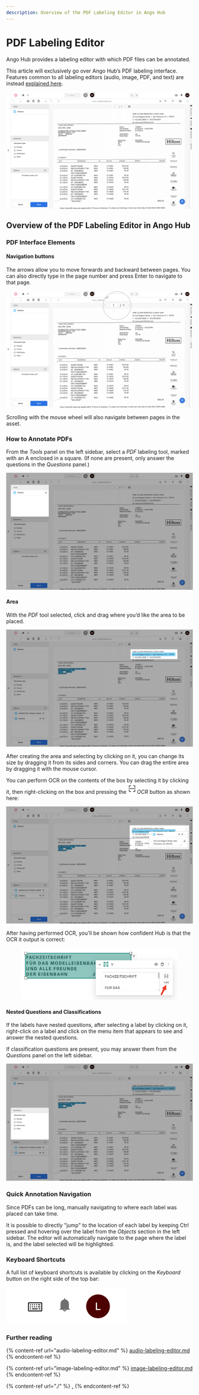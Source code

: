 ```yaml
---
description: Overview of the PDF Labeling Editor in Ango Hub
---
```


# PDF Labeling Editor

Ango Hub provides a labeling editor with which PDF files can be annotated.

This article will exclusively go over Ango Hub’s PDF labeling interface. Features common to all labeling editors (audio, image, PDF, and text) are instead [explained here](./).

![](<../../.gitbook/assets/image (163).png>)

## Overview of the PDF Labeling Editor in Ango Hub <a href="#pdf-interface-elements" id="pdf-interface-elements"></a>

### PDF Interface Elements <a href="#pdf-interface-elements" id="pdf-interface-elements"></a>

#### Navigation buttons <a href="#navigation-buttons" id="navigation-buttons"></a>

The arrows allow you to move forwards and backward between pages. You can also directly type in the page number and press Enter to navigate to that page.

![](<../../.gitbook/assets/image (225).png>)

Scrolling with the mouse wheel will also navigate between pages in the asset.

### How to Annotate PDFs <a href="#how-to-annotate-pdfs" id="how-to-annotate-pdfs"></a>

From the _Tools_ panel on the left sidebar, select a _PDF_ labeling tool, marked with an A enclosed in a square. (If none are present, only answer the questions in the _Questions_ panel.)

![](<../../.gitbook/assets/image (160).png>)

#### Area <a href="#bounding-box" id="bounding-box"></a>

With the _PDF_ tool selected, click and drag where you’d like the area to be placed.

![](<../../.gitbook/assets/image (284).png>)

After creating the area and selecting by clicking on it, you can change its size by dragging it from its sides and corners. You can drag the entire area by dragging it with the mouse cursor.

You can perform OCR on the contents of the box by selecting it by clicking it, then right-clicking on the box and pressing the ![](<../../.gitbook/assets/image (4).png>)_OCR_ button as shown here:

![](<../../.gitbook/assets/image (236).png>)

After having performed OCR, you'll be shown how confident Hub is that the OCR it output is correct:

<figure><img src="../../.gitbook/assets/image (6).png" alt=""><figcaption></figcaption></figure>

#### Nested Questions and Classifications <a href="#nested-questions-and-classifications" id="nested-questions-and-classifications"></a>

If the labels have nested questions, after selecting a label by clicking on it, right-click on a label and click on the menu item that appears to see and answer the nested questions.

If classification questions are present, you may answer them from the _Questions_ panel on the left sidebar.

![](<../../.gitbook/assets/image (306).png>)

### Quick Annotation Navigation

Since PDFs can be long, manually navigating to where each label was placed can take time.

It is possible to directly "jump" to the location of each label by keeping Ctrl pressed and hovering over the label from the _Objects_ section in the left sidebar. The editor will automatically navigate to the page where the label is, and the label selected will be highlighted. &#x20;

### Keyboard Shortcuts <a href="#keyboard-shortcuts" id="keyboard-shortcuts"></a>

A full list of keyboard shortcuts is available by clicking on the _Keyboard_ button on the right side of the top bar:

![](<../../.gitbook/assets/image (447).png>)

### Further reading

{% content-ref url="audio-labeling-editor.md" %}
[audio-labeling-editor.md](audio-labeling-editor.md)
{% endcontent-ref %}

{% content-ref url="image-labeling-editor.md" %}
[image-labeling-editor.md](image-labeling-editor.md)
{% endcontent-ref %}

{% content-ref url="./" %}
[.](./)
{% endcontent-ref %}
